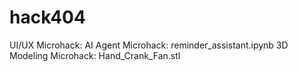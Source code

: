 # hack404

UI/UX Microhack: 
AI Agent Microhack: reminder_assistant.ipynb
3D Modeling Microhack: Hand_Crank_Fan.stl
